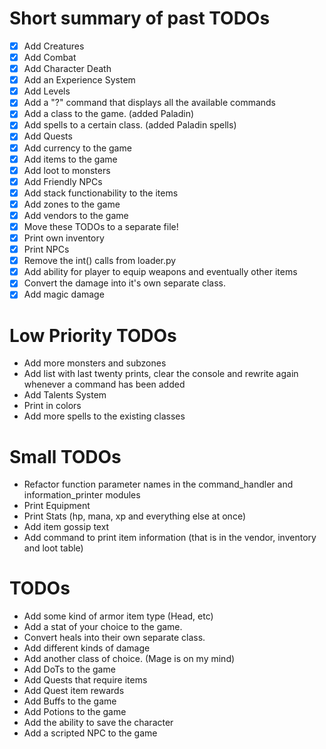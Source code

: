# Short summary of past TODOs
- [x] Add Creatures
- [x] Add Combat
- [x] Add Character Death
- [x] Add an Experience System
- [x] Add Levels
- [x] Add a "?" command that displays all the available commands
- [x] Add a class to the game. (added Paladin)
- [x] Add spells to a certain class. (added Paladin spells)
- [x] Add Quests
- [x] Add currency to the game
- [x] Add items to the game
- [x] Add loot to monsters
- [x] Add Friendly NPCs
- [x] Add stack functionability to the items
- [x] Add zones to the game
- [x] Add vendors to the game
- [x] Move these TODOs to a separate file!
- [x] Print own inventory
- [x] Print NPCs
- [x] Remove the int() calls from loader.py
- [x] Add ability for player to equip weapons and eventually other items
- [x] Convert the damage into it's own separate class.
- [x] Add magic damage

# Low Priority TODOs
- Add more monsters and subzones
- Add list with last twenty prints, clear the console and rewrite again whenever a command has been added
- Add Talents System
- Print in colors
- Add more spells to the existing classes

# Small TODOs
- Refactor function parameter names in the command_handler and information_printer modules
- Print Equipment
- Print Stats (hp, mana, xp and everything else at once)
- Add item gossip text
- Add command to print item information (that is in the vendor, inventory and loot table)

# TODOs
- Add some kind of armor item type (Head, etc)
- Add a stat of your choice to the game.
- Convert heals into their own separate class.
- Add different kinds of damage
- Add another class of choice. (Mage is on my mind)
- Add DoTs to the game
- Add Quests that require items
- Add Quest item rewards
- Add Buffs to the game
- Add Potions to the game
- Add the ability to save the character
- Add a scripted NPC to the game